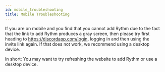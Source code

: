 ```yaml
---
id: mobile_troubleshooting
title: Mobile Troubleshooting
---
```


If you are on mobile and you find that you cannot add Rythm due to the fact that the link to add Rythm produces a gray screen, then please try first heading to https://discordapp.com/login, logging in and then using the invite link again.
If that does not work, we recommend using a desktop device.

In short: You may want to try refreshing the website to add Rythm or use a desktop device.